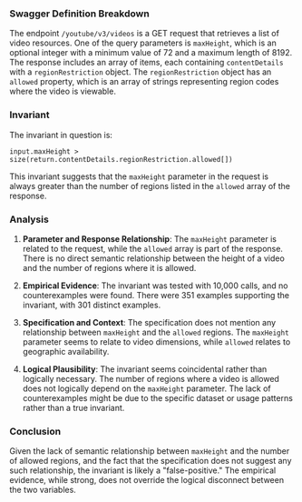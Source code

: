 ### Swagger Definition Breakdown

The endpoint `/youtube/v3/videos` is a GET request that retrieves a list of video resources. One of the query parameters is `maxHeight`, which is an optional integer with a minimum value of 72 and a maximum length of 8192. The response includes an array of items, each containing `contentDetails` with a `regionRestriction` object. The `regionRestriction` object has an `allowed` property, which is an array of strings representing region codes where the video is viewable.

### Invariant

The invariant in question is:

```
input.maxHeight > size(return.contentDetails.regionRestriction.allowed[])
```

This invariant suggests that the `maxHeight` parameter in the request is always greater than the number of regions listed in the `allowed` array of the response.

### Analysis

1. **Parameter and Response Relationship**: The `maxHeight` parameter is related to the request, while the `allowed` array is part of the response. There is no direct semantic relationship between the height of a video and the number of regions where it is allowed.

2. **Empirical Evidence**: The invariant was tested with 10,000 calls, and no counterexamples were found. There were 351 examples supporting the invariant, with 301 distinct examples.

3. **Specification and Context**: The specification does not mention any relationship between `maxHeight` and the `allowed` regions. The `maxHeight` parameter seems to relate to video dimensions, while `allowed` relates to geographic availability.

4. **Logical Plausibility**: The invariant seems coincidental rather than logically necessary. The number of regions where a video is allowed does not logically depend on the `maxHeight` parameter. The lack of counterexamples might be due to the specific dataset or usage patterns rather than a true invariant.

### Conclusion

Given the lack of semantic relationship between `maxHeight` and the number of allowed regions, and the fact that the specification does not suggest any such relationship, the invariant is likely a "false-positive." The empirical evidence, while strong, does not override the logical disconnect between the two variables.
